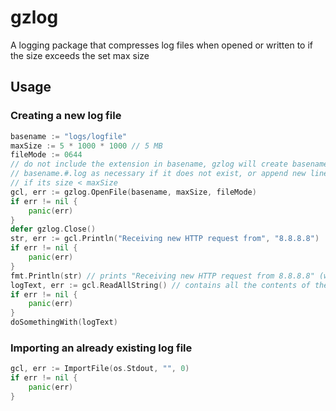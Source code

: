 # gzlog
A logging package that compresses log files when opened or written to if the size exceeds the set max size

## Usage
### Creating a new log file
```Go
basename := "logs/logfile"
maxSize := 5 * 1000 * 1000 // 5 MB
fileMode := 0644
// do not include the extension in basename, gzlog will create basename.log or
// basename.#.log as necessary if it does not exist, or append new lines to it
// if its size < maxSize
gcl, err := gzlog.OpenFile(basename, maxSize, fileMode)
if err != nil {
	panic(err)
}
defer gzlog.Close()
str, err := gcl.Println("Receiving new HTTP request from", "8.8.8.8")
if err != nil {
	panic(err)
}
fmt.Println(str) // prints "Receiving new HTTP request from 8.8.8.8" (without quotes)
logText, err := gcl.ReadAllString() // contains all the contents of the current log file, including prefixes
if err != nil {
	panic(err)
}
doSomethingWith(logText)
```

### Importing an already existing log file
```Go
gcl, err := ImportFile(os.Stdout, "", 0)
if err != nil {
	panic(err)
}
```